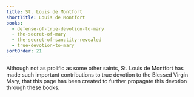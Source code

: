 ```yaml
---
title: St. Louis de Montfort
shortTitle: Louis de Montfort
books:
  - defense-of-true-devotion-to-mary
  - the-secret-of-mary
  - the-secret-of-sanctity-revealed
  - true-devotion-to-mary
sortOrder: 21
---
```


Although not as prolific as some other saints, St. Louis de Montfort has made such important contributions to true devotion to the Blessed Virgin Mary, that this page has been created to further propagate this devotion through these books.
